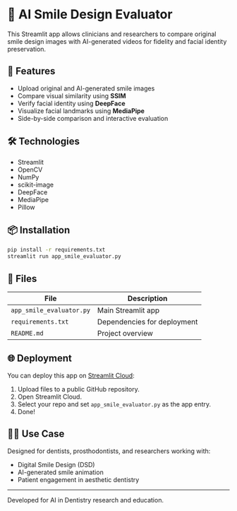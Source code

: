 # 🦷 AI Smile Design Evaluator

This Streamlit app allows clinicians and researchers to compare original smile design images with AI-generated videos for fidelity and facial identity preservation.

## 🚀 Features

- Upload original and AI-generated smile images
- Compare visual similarity using **SSIM**
- Verify facial identity using **DeepFace**
- Visualize facial landmarks using **MediaPipe**
- Side-by-side comparison and interactive evaluation

## 🛠️ Technologies

- Streamlit
- OpenCV
- NumPy
- scikit-image
- DeepFace
- MediaPipe
- Pillow

## 📦 Installation

```bash
pip install -r requirements.txt
streamlit run app_smile_evaluator.py
```

## 📂 Files

| File | Description |
|------|-------------|
| `app_smile_evaluator.py` | Main Streamlit app |
| `requirements.txt` | Dependencies for deployment |
| `README.md` | Project overview |

## 🌐 Deployment

You can deploy this app on [Streamlit Cloud](https://streamlit.io/cloud):
1. Upload files to a public GitHub repository.
2. Open Streamlit Cloud.
3. Select your repo and set `app_smile_evaluator.py` as the app entry.
4. Done!

## 👩‍⚕️ Use Case

Designed for dentists, prosthodontists, and researchers working with:
- Digital Smile Design (DSD)
- AI-generated smile animation
- Patient engagement in aesthetic dentistry

---

Developed for AI in Dentistry research and education.